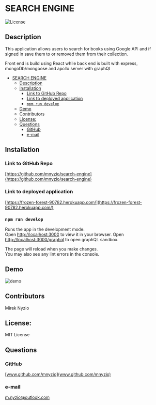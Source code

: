 # SEARCH ENGINE
[![License](https://img.shields.io/badge/License-MIT_License-green)](#license)

## Description

This application allows users to search for books using Google API and if signed in save them to or removed them from their collection.

Front end is build using React while back end is built with express, mongoDb/mongoose and apollo server with graphQl


- [SEARCH ENGINE](#search-engine)
  - [Description](#description)
  - [Installation](#installation)
    - [Link to GitHub Repo](#link-to-github-repo)
    - [Link to deployed application](#link-to-deployed-application)
    - [`npm run develop`](#npm-run-develop)
  - [Demo](#demo)
  - [Contributors](#contributors)
  - [License:](#license)
  - [Questions](#questions)
    - [GitHub](#github)
    - [e-mail](#e-mail)


## Installation

### Link to GitHub Repo

[https://github.com/mnyzio/search-engine](https://github.com/mnyzio/search-engine)

### Link to deployed application

[https://frozen-forest-90782.herokuapp.com/](https://frozen-forest-90782.herokuapp.com/)

### `npm run develop`

Runs the app in the development mode.\
Open [http://localhost:3000](http://localhost:3000) to view it in your browser.
Open [http://localhost:3000/graphql](http://localhost:3000/graphql) to open graphQL sandbox.

The page will reload when you make changes.\
You may also see any lint errors in the console.

## Demo

![demo](./demo/Google%20Book%20Search.gif)

## Contributors

Mirek Nyzio

## License:

MIT License

## Questions

### GitHub

[www.github.com/mnyzio](www.github.com/mnyzio)

### e-mail

[m.nyzio@outlook.com](m.nyzio@outlook.com)